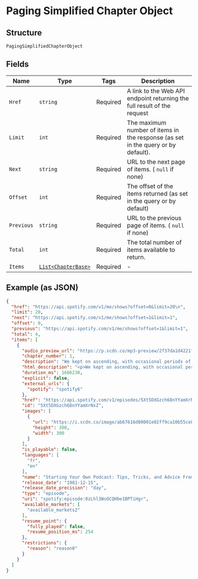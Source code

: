 
# Paging Simplified Chapter Object

## Structure

`PagingSimplifiedChapterObject`

## Fields

| Name | Type | Tags | Description |
|  --- | --- | --- | --- |
| `Href` | `string` | Required | A link to the Web API endpoint returning the full result of the request |
| `Limit` | `int` | Required | The maximum number of items in the response (as set in the query or by default). |
| `Next` | `string` | Required | URL to the next page of items. ( `null` if none) |
| `Offset` | `int` | Required | The offset of the items returned (as set in the query or by default) |
| `Previous` | `string` | Required | URL to the previous page of items. ( `null` if none) |
| `Total` | `int` | Required | The total number of items available to return. |
| `Items` | [`List<ChapterBase>`](../../doc/models/chapter-base.md) | Required | - |

## Example (as JSON)

```json
{
  "href": "https://api.spotify.com/v1/me/shows?offset=0&limit=20\n",
  "limit": 20,
  "next": "https://api.spotify.com/v1/me/shows?offset=1&limit=1",
  "offset": 0,
  "previous": "https://api.spotify.com/v1/me/shows?offset=1&limit=1",
  "total": 4,
  "items": [
    {
      "audio_preview_url": "https://p.scdn.co/mp3-preview/2f37da1d4221f40b9d1a98cd191f4d6f1646ad17",
      "chapter_number": 1,
      "description": "We kept on ascending, with occasional periods of quick descent, but in the main always ascending. Suddenly, I became conscious of the fact that the driver was in the act of pulling up the horses in the courtyard of a vast ruined castle, from whose tall black windows came no ray of light, and whose broken battlements showed a jagged line against the moonlit sky.\n",
      "html_description": "<p>We kept on ascending, with occasional periods of quick descent, but in the main always ascending. Suddenly, I became conscious of the fact that the driver was in the act of pulling up the horses in the courtyard of a vast ruined castle, from whose tall black windows came no ray of light, and whose broken battlements showed a jagged line against the moonlit sky.</p>\n",
      "duration_ms": 1686230,
      "explicit": false,
      "external_urls": {
        "spotify": "spotify6"
      },
      "href": "https://api.spotify.com/v1/episodes/5Xt5DXGzch68nYYamXrNxZ",
      "id": "5Xt5DXGzch68nYYamXrNxZ",
      "images": [
        {
          "url": "https://i.scdn.co/image/ab67616d00001e02ff9ca10b55ce82ae553c8228\n",
          "height": 300,
          "width": 300
        }
      ],
      "is_playable": false,
      "languages": [
        "fr",
        "en"
      ],
      "name": "Starting Your Own Podcast: Tips, Tricks, and Advice From Anchor Creators\n",
      "release_date": "1981-12-15",
      "release_date_precision": "day",
      "type": "episode",
      "uri": "spotify:episode:0zLhl3WsOCQHbe1BPTiHgr",
      "available_markets": [
        "available_markets2"
      ],
      "resume_point": {
        "fully_played": false,
        "resume_position_ms": 254
      },
      "restrictions": {
        "reason": "reason0"
      }
    }
  ]
}
```

